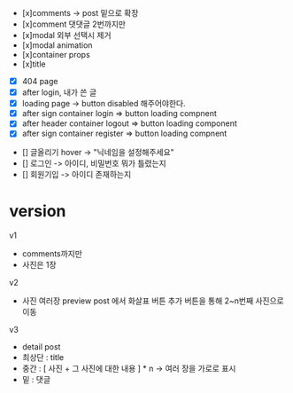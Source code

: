 - [x]comments -> post 밑으로 확장
- [x]comment 댓댓글 2번까지만
- [x]modal 외부 선택시 제거
- [x]modal animation
- [x]container props
- [x]title
- [x] 404 page
- [x] after login, 내가 쓴 글
- [x] loading page -> button disabled 해주어야한다.
- [x] after sign container login => button loading compnent
- [x] after header container logout => button loading component
- [x] after sign container register => button loading compnent
- [] 글올리기 hover -> "닉네임을 설정해주세요"
- [] 로그인 -> 아이디, 비밀번호 뭐가 틀렸는지
- [] 회원기입 -> 아이디 존재하는지

# version
v1
- comments까지만
- 사진은 1장

v2
- 사진 여러장 preview post 에서 화살표 버튼 추가 버튼을 통해 2~n번째 사진으로 이동

v3
- detail post
- 최상단 : title
- 중간 : [ 사진 + 그 사진에 대한 내용 ] * n -> 여러 장을 가로로 표시
- 밑 : 댓글
